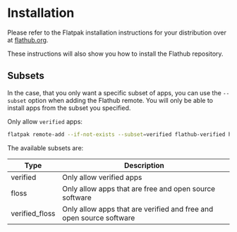 # Installation

Please refer to the Flatpak installation instructions for your distribution over at [flathub.org](https://flathub.org/setup/).

These instructions will also show you how to install the Flathub repository.

## Subsets

In the case, that you only want a specific subset of apps, you can use the `--subset` option when adding the Flathub remote. You will only be able to install apps from the subset you specified.

Only allow `verified` apps:

```bash
flatpak remote-add --if-not-exists --subset=verified flathub-verified https://flathub.org/repo/flathub.flatpakrepo
```

The available subsets are:

| Type           | Description                                                         |
| -------------- | ------------------------------------------------------------------- |
| verified       | Only allow verified apps                                            |
| floss          | Only allow apps that are free and open source software              |
| verified_floss | Only allow apps that are verified and free and open source software |
